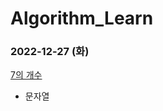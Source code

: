 # Algorithm_Learn
### 2022-12-27 (화)
[7의 개수](https://school.programmers.co.kr/learn/courses/30/lessons/120912)
- 문자열
